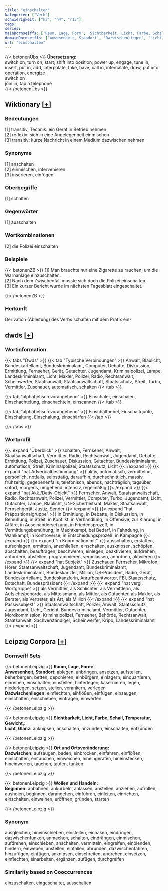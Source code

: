 ```yaml
---
title: "einschalten"
kategorien: ["Verb"]
schwierigkeit: ["k3", "h4", "r13"]
tags:
series:
mainDornseiffs: ['Raum, Lage, Form', 'Sichtbarkeit, Licht, Farbe, Schall, Temperatur, Gewicht,', 'Ort und Ortsveränderung', 'Wollen und Handeln']
domainDornseiffs: ['Anwesenheit, Standort', 'Dazwischenliegen', 'Licht, Glanz', 'Dazwischen', 'Beginnen']
url: "einschalten"
---
```


{{< betonenÜbs >}}
**Übersetzung:**  
switch on, turn on, start, shift into position, power up, engage, tune in, insert, put in, add, interpolate, take, have, call in, intercalate, draw, put into operation, energize  
switch  on  
join in, tap a telephone  
{{< /betonenÜbs >}}

## Wiktionary [[+](https://de.wiktionary.org/wiki/einschalten)]

### Bedeutungen
[1] transitiv, Technik: ein Gerät in Betrieb nehmen  
[2] reflexiv: sich in eine Angelegenheit einmischen  
[3] transitiv: kurze Nachricht in einem Medium dazwischen nehmen  

### Synonyme
[1] anschalten  
[2] einmischen, intervenieren  
[3] inserieren, einfügen  

### Oberbegriffe
[1] schalten  

### Gegenwörter
[1] ausschalten  

### Wortkombinationen
[2] die Polizei einschalten  

### Beispiele
{{< betonenZB >}}
[1] Man brauchte nur eine Zigarette zu rauchen, um die Warnanlage einzuschalten.  
[2] Nach dem Zwischenfall musste sich doch die Polizei einschalten.  
[3] Ein kurzer Bericht wurde im nächsten Tagesblatt eingeschaltet.  

{{< /betonenZB >}}
### Herkunft
Derivation (Ableitung) des Verbs schalten mit dem Präfix ein-  



## dwds [[+](https://www.dwds.de/wb/einschalten)]

### Wortinformation
{{< tabs "Dwds" >}}
{{< tab "Typische Verbindungen" >}}
Anwalt, Blaulicht, Bundeskartellamt, Bundeskriminalamt, Computer, Debatte, Diskussion, Ermittlung, Fernseher, Gerät, Gutachter, Jugendamt, Kriminalpolizei, Lampe, Landeskriminalamt, Licht, Makler, Polizei, Radio, Rechtsanwalt, Scheinwerfer, Staatsanwalt, Staatsanwaltschaft, Staatsschutz, Streit, Turbo, Vermittler, Zuschauer, automatisch, schalten
{{< /tab >}}

{{< tab "alphabetisch vorangehend" >}}
Einschaler, einschalen, Einschachtelung, einschachteln, einscannen
{{< /tab >}}

{{< tab "alphabetisch vorangehend" >}}
Einschalthebel, Einschaltquote, Einschaltung, Einschalung, einschärfen
{{< /tab >}}

{{< /tabs >}}

### Wortprofil
{{< expand "Überblick" >}} schalten, Fernseher, Anwalt, Staatsanwaltschaft, Vermittler, Radio, Rechtsanwalt, Jugendamt, Debatte, Ermittlung, Polizei, Zuschauer, Diskussion, Gutachter, Bundeskriminalamt, automatisch, Streit, Kriminalpolizei, Staatsschutz, Licht {{< /expand >}}
{{< expand "hat Adverbialbestimmung" >}} aktiv, automatisch, vermittelnd, persönlich, notfalls, selbsttätig, daraufhin, durchschnittlich, massiv, frühzeitig, gegebenenfalls, telefonisch, abends, nachträglich, tagsüber, sofort, morgens, umgehend, intensiv, regelmäßig {{< /expand >}}
{{< expand "hat Akk./Dativ-Objekt" >}} Fernseher, Anwalt, Staatsanwaltschaft, Radio, Rechtsanwalt, Polizei, Vermittler, Computer, Turbo, Jugendamt, Licht, Gutachter, Lampe, Blaulicht, UN-Sicherheitsrat, Makler, Staatsanwalt, Fernsehgerät, Justiz, Sender {{< /expand >}}
{{< expand "hat Präpositionalgruppe" >}} in Ermittlung, in Debatte, in Diskussion, in Bemühung, in Streit, in Konflikt, in Verhandlung, in Offensive, zur Klärung, in Affäre, in Auseinandersetzung, in Friedensprozeß, in Vermittlungsbemühung, in Machtkampf, bei Bedarf, in Fahndung, in Wahlkampf, in Kontroverse, in Entscheidungsprozeß, in Kampagne {{< /expand >}}
{{< expand "in Koordination mit" >}} ausschalten, erstatten, aufschlagen, ermitteln, anschließen, einschalten, ausknipsen, schöpfen, abschalten, beauftragen, beschweren, einlegen, deaktivieren, aufdrehen, anfordern, abstellen, programmieren, veranlassen, anordnen, aktivieren {{< /expand >}}
{{< expand "hat Subjekt" >}} Zuschauer, Fernseher, Mikrofon, Hörer, Staatsanwaltschaft, Jugendamt, Bundeskriminalamt, Landeskriminalamt, Bundeskanzler, Million, US-Präsident, Radio, Gerät, Bundeskartellamt, Bundeskanzlerin, Anrufbeantworter, FBI, Staatsschutz, Botschaft, Bundespräsident {{< /expand >}}
{{< expand "hat vergl. Wortgruppe" >}} als Vermittler, als Schlichter, als Vermittlerin, als Aufsichtsbehörde, als Mittelsmann, als Mittler, als Gutachter, als Makler, als Berater, als Vertreter, als Art, als Million {{< /expand >}}
{{< expand "hat Passivsubjekt" >}} Staatsanwaltschaft, Polizei, Anwalt, Staatsschutz, Jugendamt, Licht, Gericht, Bundeskriminalamt, Vermittler, Gutachter, Mordkommission, Kriminalpolizei, Fernseher, Behörde, Rechtsanwalt, Staatsanwalt, Sachverständiger, Scheinwerfer, Kripo, Landeskriminalamt {{< /expand >}}

## Leipzig Corpora [[+](https://corpora.uni-leipzig.de/en/res?word=einschalten&corpusId=deu_newscrawl-public_2018)]

### Dornseiff Sets
{{< betonenLeipzig >}}
**Raum, Lage, Form:**  
**Anwesenheit, Standort:** ablegen, anbringen, ansetzen, aufstellen, beherbergen, betten, deponieren, einbürgern, einlagern, einquartieren, einreihen, einschalten, einstellen, hinterlegen, kasernieren, legen, niederlegen, setzen, stellen, verankern, verlegen  
**Dazwischenliegen:** einflechten, einflößen, einfügen, einsaugen, einschalten, einschieben, eintragen, einwerfen  

{{< /betonenLeipzig >}}


{{< betonenLeipzig >}}
**Sichtbarkeit, Licht, Farbe, Schall, Temperatur, Gewicht,:**  
**Licht, Glanz:** anknipsen, anschalten, anzünden, einschalten, entzünden  

{{< /betonenLeipzig >}}


{{< betonenLeipzig >}}
**Ort und Ortsveränderung:**  
**Dazwischen:** aufsaugen, baden, einbrocken, einfahren, einflößen, einschalten, eintauchen, einweichen, hineingeraten, hineinstecken, hineinwerfen, tauchen, taufen, tunken  

{{< /betonenLeipzig >}}


{{< betonenLeipzig >}}
**Wollen und Handeln:**  
**Beginnen:** anbahnen, ankurbeln, anlassen, anstellen, anziehen, aufrollen, ausholen, beginnen, darangehen, einführen, einleiten, einrichten, einschalten, einweihen, eröffnen, gründen, starten  

{{< /betonenLeipzig >}}

### Synonym
ausgleichen, hineinschieben, einstellen, einhaken, eindringen, dazwischenfunken, anmachen, schalten, eindrängen, einmischen, aufdrehen, einschieben, anschalten, vermitteln, eingreifen, einblenden, hindern, einweben, anstellen, einfallen, abrunden, dazwischenfahren, hinzufügen, einfügen, anknipsen, einschreiten, andrehen, einsetzen, einflechten, einarbeiten, ergänzen, zufügen, durchgreifen


### Similarity based on Cooccurrences
einzuschalten, eingeschaltet, ausschalten

